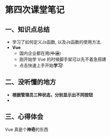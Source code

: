 # 第四次课堂笔记

## 一、知识点总结
- 学习了如何定义Js函数, 以及Js函数的使用方法.
- **Vue**
  - 国内企业都在用(~~牛逼~~)
  - 刚开始学 Vue 的时候脚手架可以先不着急搭建
  - 点击快速上手开始**学习**!

## 二、没听懂的地方

- **根据管理员三种状态，分别显示出不同按钮**
- 


## 三、心得体会

Vue 真是个**神奇**的东西


